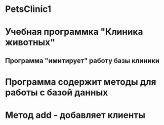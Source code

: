 # PetsClinic1
# Учебная программка "Клиника животных"
## Программа "имитирует" работу базы клиники
# Программа содержит методы для работы с базой данных
# Метод add - добавляет клиенты
